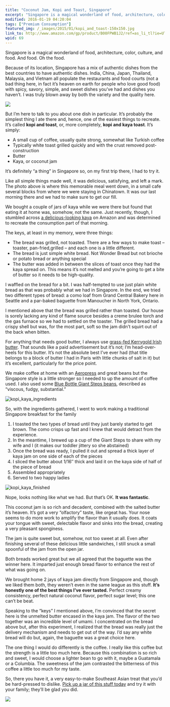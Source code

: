 ```yaml
---
title: "Coconut Jam, Kopi and Toast, Singapore"
excerpt: "Singapore is a magical wonderland of food, architecture, color, culture, and food. And food. Oh the food."
modified: 2016-01-19 04:20:04
tags: ["Premium Consumption"]
featured_img: /_images/2015/01/kopi_and_toast-150x150.jpg
link_to: http://www.amazon.com/gp/product/B00FPWB1J2/ref=as_li_tl?ie=UTF8&camp=1789&creative=9325&creativeASIN=B00FPWB1J2&linkCode=as2&tag=joshcanhelp-20&linkId=AMJGUYEYGDWLZCHC
wpid: 69
---
```



Singapore is a magical wonderland of food, architecture, color, culture, and food. And food. Oh the food.

Because of its location, Singapore has a mix of authentic dishes from the best countries to have authentic dishes. India, China, Japan, Thailand, Malaysia, and Vietnam all populate the restaurants and food courts (not a bad thing here, in fact it’s heaven on earth for people who love good food) with spicy, savory, simple, and sweet dishes you’ve had and dishes you haven’t. I was truly blown away by both the variety and the quality here.

![](/_images/2015/01/kopi_and_toast.jpg)

But I’m here to talk to you about one dish in particular. It’s probably the simplest thing I ate there and, hence, one of the easiest things to recreate. It’s called **kopi and toast**, or, more completely, **kopi and kaya toast**. It’s simply:

- A small cup of coffee, usually quite strong, somewhat like Turkish coffee
- Typically white toast grilled quickly and with the crust removed post-construction
- Butter
- Kaya, or coconut jam

It’s definitely “a thing” in Singapore so, on my first trip there, I had to try it.

Like all simple things made well, it was delicious, satisfying, and left a mark. The photo above is where this memorable meal went down, in a small cafe several blocks from where we were staying in Chinatown. It was our last morning there and we had to make sure to get our fill.

We bought a couple of jars of kaya while we were there but found that eating it at home was, somehow, not the same. Just recently, though, I stumbled across [a delicious-looking kaya](http://www.amazon.com/gp/product/B00FPWB1J2/ref=as_li_tl?ie=UTF8&camp=1789&creative=9325&creativeASIN=B00FPWB1J2&linkCode=as2&tag=joshcanhelp-20&linkId=AMJGUYEYGDWLZCHC) on Amazon and was determined to recreate the consumption part of that morning.

The keys, at least in my memory, were three things:

- The bread was grilled, not toasted. There are a few ways to make toast – toaster, pan-fried,grilled – and each one is a little different.
- The bread is just simple white bread. Not Wonder Bread but not brioche or potato bread or anything special
- The butter was added in between the slices of toast once they had the kaya spread on. This means it’s not melted and you’re going to get a bite of butter so it needs to be high-quality.

I waffled on the bread for a bit. I was half-tempted to use just plain white bread as that was probably what we had in Singapore. In the end, we tried two different types of bread: a como loaf from Grand Central Bakery here in Seattle and a par-baked baguette from Manoucher in North York, Ontario.

I mentioned above that the bread was grilled rather than toasted. Our house is sorely lacking any kind of flame source besides a creme brulee torch and the gas furnace so we had to settled on the toaster. The grilled bread had a crispy shell but was, for the most part, soft so the jam didn’t squirt out of the back when bitten.

For anything that needs good butter, I always use [grass-fed Kerrygold Irish butter](http://www.amazon.com/gp/product/B007N6Z5J0/ref=as_li_tl?ie=UTF8&camp=1789&creative=390957&creativeASIN=B007N6Z5J0&linkCode=as2&tag=joshcanhelp-20&linkId=GNKB3NLIRJFAUUIE). That sounds like a paid advertisement but it’s not; I’m head-over-heels for this butter. It’s not the absolute best I’ve ever had (that title belongs to a block of butter I had in Paris with little chunks of salt in it) but it’s excellent, particularly for the price point.

We make coffee at home with an [Aeropress](http://www.amazon.com/gp/product/B0047BIWSK/ref=as_li_tl?ie=UTF8&camp=1789&creative=390957&creativeASIN=B0047BIWSK&linkCode=as2&tag=joshcanhelp-20&linkId=WOFSPEQT6VI7IN53) and great beans but the Singapore style is a little stronger so I needed to up the amount of coffee used. I also used some [Blue Bottle Giant Steps beans](/blue-bottle-giant-steps/), described as “viscous, fudgy, substantial.”

![kopi_kaya_ingredients](/_images/2015/01/kopi_kaya_ingredients-e1421628032841.jpg)

So, with the ingredients gathered, I went to work making a traditional Singapore breakfast for the family

1. I toasted the two types of bread until they just barely started to get brown. The como crisps up fast and I knew that would detract from the experience.
2. In the meantime, I brewed up a cup of the Giant Steps to share with my wife and I (it makes our toddler jittery so she abstained)
3. Once the bread was ready, I pulled it out and spread a thick layer of kaya jam on one side of each of the pieces
4. I sliced the butter about 1/16″ thick and laid it on the kaya side of half of the piece of bread
5. Assembled appropriately
6. Served to two happy ladies

![kopi_kaya_finished](/_images/2015/01/kopi_kaya_finished.jpg)

Nope, looks nothing like what we had. But that’s OK. **It was fantastic**.

This coconut jam is so rich and decadent, combined with the salted butter it’s heaven. It’s got a very “olfactory” taste, like orgeat has. Your nose seems to do more work to amplify the flavor than it usually does. It coats your tongue with sweet, delectable flavor and sinks into the bread, creating a very pleasant sponginess.

The jam is quite sweet but, somehow, not too sweet at all. Even after finishing several of these delicious little sandwiches, I still snuck a small spoonful of the jam from the open jar.

Both breads worked great but we all agreed that the baguette was the winner here. It imparted just enough bread flavor to enhance the rest of what was going on.

We brought home 2 jays of kaya jam directly from Singapore and, though we liked them both, they weren’t even in the same league as this stuff. **It’s honestly one of the best things I’ve ever tasted.** Perfect creamy consistency, perfect natural coconut flavor, perfect sugar level; this one can’t be beat.

Speaking to the “keys” I mentioned above, I’m convinced that the secret here is the unmelted butter encased in the kaya jam. The flavor of the two together was an incredible level of umami. I concentrated on the bread above but, after this experiment, I realized that the bread was really just the delivery mechanism and needs to get out of the way. I’d say any white bread will do but, again, the baguette was a great choice here.

The one thing I would do differently is the coffee. I really like this coffee but the strength is a little too much here. Because this combination is so rich and sweet, I would choose a lighter bean to go with it, maybe a Guatamala or a Columbia. The sweetness of the jam contrasted the bitterness of this coffee a little too much for my taste.

So, there you have it, a very easy-to-make Southeast Asian treat that you’d be hard-pressed to dislike. [Pick up a jar of this stuff today](http://www.amazon.com/gp/product/B00FPWB1J2/ref=as_li_tl?ie=UTF8&camp=1789&creative=9325&creativeASIN=B00FPWB1J2&linkCode=as2&tag=joshcanhelp-20&linkId=AMJGUYEYGDWLZCHC) and try it with your family; they’ll be glad you did.

![](/_images/2015/02/pc_logo_023.png)
